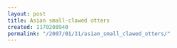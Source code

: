 ```yaml
---
layout: post
title: Asian small-clawed otters
created: 1170208940
permalink: "/2007/01/31/asian_small_clawed_otters/"
---
```


